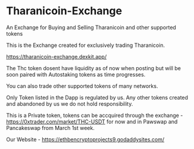 # Tharanicoin-Exchange
An Exchange for Buying and Selling Tharanicoin and other supported tokens

This is the Exchange created for exclusively trading Tharanicoin.

https://tharanicoin-exchange.dexkit.app/

The Thc token dosent have liquidity as of now when posting but will be soon paired with Autostaking tokens as time progresses.

You can also trade other supported tokens of many networks.

Only Token listed in the Dapp is regulated by us. Any other tokens created and abandoned by us we do not hold responsibility.

This is a Private token, tokens can be accquired through the exchange - https://0xtrader.com/market/THC-USDT for now and in Pawswap and Pancakeswap from March 1st week.

Our Website - https://ethbencryptoprojects9.godaddysites.com/
